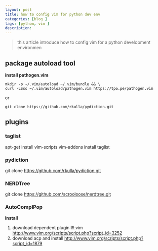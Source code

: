 ```yaml
---
layout: post
title: how to config vim for python dev env
categories: [blog ]
tags: [python, vim ]
description:
---
```

>this article introduce how to config vim for a python development environmen

## package autoload tool
**install pathogen.vim**

```
mkdir -p ~/.vim/autoload ~/.vim/bundle && \
curl -LSso ~/.vim/autoload/pathogen.vim https://tpo.pe/pathogen.vim
```

or

```
git clone https://github.com/rkulla/pydiction.git
```

## plugins

### taglist

apt-get install vim-scripts
vim-addons install taglist


### pydiction

git clone https://github.com/rkulla/pydiction.git


### NERDTree

git clone https://github.com/scrooloose/nerdtree.git


### AutoComplPop
**install**

1. download dependent plugin l9.vim
    http://www.vim.org/scripts/script.php?script_id=3252
2. download acp and install
    http://www.vim.org/scripts/script.php?script_id=1879

